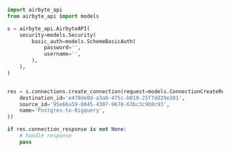 <!-- Start SDK Example Usage [usage] -->
```python
import airbyte_api
from airbyte_api import models

s = airbyte_api.AirbyteAPI(
    security=models.Security(
        basic_auth=models.SchemeBasicAuth(
            password='',
            username='',
        ),
    ),
)


res = s.connections.create_connection(request=models.ConnectionCreateRequest(
    destination_id='e478de0d-a3a0-475c-b019-25f7dd29e281',
    source_id='95e66a59-8045-4307-9678-63bc3c9b8c93',
    name='Postgres-to-Bigquery',
))

if res.connection_response is not None:
    # handle response
    pass

```
<!-- End SDK Example Usage [usage] -->